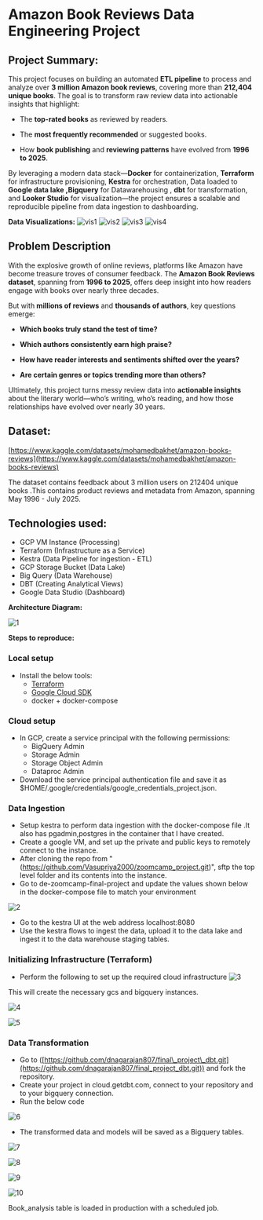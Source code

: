 

# **Amazon Book Reviews Data Engineering Project**

## **Project Summary:**

This project focuses on building an automated **ETL pipeline** to process and analyze over **3 million Amazon book reviews**, covering more than **212,404 unique books**. The goal is to transform raw review data into actionable insights that highlight:

* The **top-rated books** as reviewed by readers.

* The **most frequently recommended** or suggested books.

* How **book publishing** and **reviewing patterns** have evolved from **1996 to 2025**.

By leveraging a modern data stack—**Docker** for containerization, **Terraform** for infrastructure provisioning, **Kestra** for orchestration, Data loaded to **Google data lake ,Bigquery** for Datawarehousing , **dbt** for transformation, and **Looker Studio** for visualization—the project ensures a scalable and reproducible pipeline from data ingestion to dashboarding.

**Data Visualizations:**
![vis1](https://github.com/user-attachments/assets/3b51b131-116c-4f69-ad2c-802ddddcc3e8)
![vis2](https://github.com/user-attachments/assets/3731dbf1-1556-49d4-a408-61380375dc37)
![vis3](https://github.com/user-attachments/assets/7f447eb5-a4ae-4c04-b554-1351e1c27240)
![vis4](https://github.com/user-attachments/assets/e5c4851a-d6d6-4d21-8bf5-14a74b73de65)



## **Problem Description**

With the explosive growth of online reviews, platforms like Amazon have become treasure troves of consumer feedback. The **Amazon Book Reviews dataset**, spanning from **1996 to 2025**, offers deep insight into how readers engage with books over nearly three decades.

But with **millions of reviews** and **thousands of authors**, key questions emerge:

*  **Which books truly stand the test of time?**

*  **Which authors consistently earn high praise?**

*  **How have reader interests and sentiments shifted over the years?**

*  **Are certain genres or topics trending more than others?**

Ultimately, this project turns messy review data into **actionable insights** about the literary world—who’s writing, who’s reading, and how those relationships have evolved over nearly 30 years.

##  **Dataset:**

[https://www.kaggle.com/datasets/mohamedbakhet/amazon-books-reviews](https://www.kaggle.com/datasets/mohamedbakhet/amazon-books-reviews)

The dataset contains feedback about 3 million users on 212404 unique books .This contains product reviews and metadata from Amazon, spanning May 1996 \- July 2025\.

## **Technologies used:**

* GCP VM Instance (Processing)  
* Terraform (Infrastructure as a Service)  
* Kestra (Data Pipeline for ingestion  \- ETL)  
* GCP Storage Bucket (Data Lake)  
* Big Query (Data Warehouse)  
* DBT (Creating Analytical Views)  
* Google Data Studio (Dashboard)

**Architecture Diagram:**

![1](https://github.com/user-attachments/assets/cd36d245-9d4d-442b-9e12-53c43fad3378)

**Steps to reproduce:**

### **Local setup**

* Install the below tools:  
  * [Terraform](https://www.terraform.io/downloads)  
  * [Google Cloud SDK](https://cloud.google.com/sdk/docs/install-sdk#deb)  
  * docker \+ docker-compose

### **Cloud setup**

* In GCP, create a service principal with the following permissions:  
  * BigQuery Admin  
  * Storage Admin  
  * Storage Object Admin  
  * Dataproc Admin  
* Download the service principal authentication file and save it as $HOME/.google/credentials/google\_credentials\_project.json.

### **Data Ingestion**

* Setup kestra to perform data ingestion with the docker-compose file .It also has pgadmin,postgres in the container that I have created.  
* Create a google VM, and set up the private and public keys to remotely connect to the instance.  
* After cloning the repo from "(https://github.com/Vasupriya2000/zoomcamp_project.git)", sftp the top level folder and its contents into the instance.  
* Go to de-zoomcamp-final-project and update the values shown below in the docker-compose file to match your environment

![2](https://github.com/user-attachments/assets/8f466a18-6f69-449e-985b-aac7878738b5)


* Go to the kestra UI at the web address localhost:8080   
* Use the kestra flows to ingest the data, upload it to the data lake and ingest it to the data warehouse staging tables.

### **Initializing Infrastructure (Terraform)**

* Perform the following to set up the required cloud infrastructure
  ![3](https://github.com/user-attachments/assets/f241697d-c9bf-42e6-a74b-08a3cc02763a)


This will create the necessary gcs and bigquery instances.

![4](https://github.com/user-attachments/assets/9560dcdd-4026-400b-aca1-3083d066dbfd)

![5](https://github.com/user-attachments/assets/23ab99d4-0cb4-4d12-88d2-f1a05c6d6370)


### **Data Transformation**

* Go to ([https://github.com/dnagarajan807/final\_project\_dbt.git](https://github.com/dnagarajan807/final_project_dbt.git)) and fork the repository.  
* Create your project in cloud.getdbt.com, connect to your repository and to your bigquery connection.  
* Run the below code

![6](https://github.com/user-attachments/assets/c381c20a-4495-4f64-b4c4-4be17d7aaf03)


* The transformed data and models will be saved as a Bigquery tables.

![7](https://github.com/user-attachments/assets/4507a304-2eb6-4a77-9a7b-caa2d17e92e1)

![8](https://github.com/user-attachments/assets/2f135891-30fc-4e78-a2e8-31e795efbb62)

![9](https://github.com/user-attachments/assets/e65d2fee-b26b-4896-b903-70c46dbf4525)

![10](https://github.com/user-attachments/assets/7a7c3a01-77ff-45c0-9920-2a40d43edf5a)

Book\_analysis table is loaded in production with a scheduled job.



